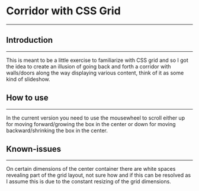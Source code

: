 # Corridor with CSS Grid
---

## Introduction
---
This is meant to be a little exercise to familiarize with CSS grid and so I got the idea to create an illusion of going back and forth a corridor with walls/doors along the way displaying various content, think of it as some kind of slideshow.

## How to use
---
In the current version you need to use the mousewheel to scroll either up for moving forward/growing the box in the center or down for moving backward/shrinking the box in the center.

## Known-issues
---
On certain dimensions of the center container there are white spaces revealing part of the grid layout, not sure how and if this can be resolved as I assume this is due to the constant resizing of the grid dimensions.

